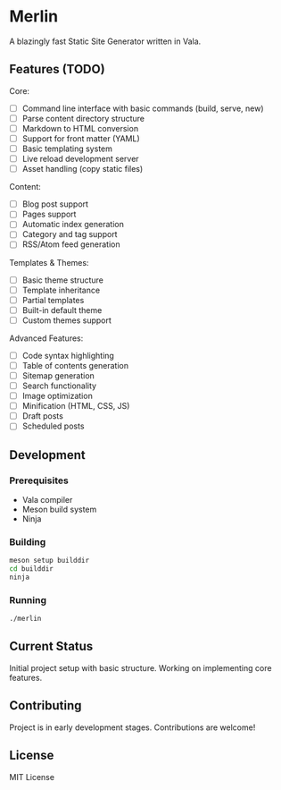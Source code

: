 # Merlin

A blazingly fast Static Site Generator written in Vala.

## Features (TODO)

Core:
- [ ] Command line interface with basic commands (build, serve, new)
- [ ] Parse content directory structure
- [ ] Markdown to HTML conversion
- [ ] Support for front matter (YAML)
- [ ] Basic templating system
- [ ] Live reload development server
- [ ] Asset handling (copy static files)

Content:
- [ ] Blog post support
- [ ] Pages support
- [ ] Automatic index generation
- [ ] Category and tag support
- [ ] RSS/Atom feed generation

Templates & Themes:
- [ ] Basic theme structure
- [ ] Template inheritance
- [ ] Partial templates
- [ ] Built-in default theme
- [ ] Custom themes support

Advanced Features:
- [ ] Code syntax highlighting
- [ ] Table of contents generation
- [ ] Sitemap generation
- [ ] Search functionality
- [ ] Image optimization
- [ ] Minification (HTML, CSS, JS)
- [ ] Draft posts
- [ ] Scheduled posts

## Development

### Prerequisites

- Vala compiler
- Meson build system
- Ninja

### Building

```bash
meson setup builddir
cd builddir
ninja
```

### Running

```bash
./merlin
```

## Current Status

Initial project setup with basic structure. Working on implementing core features.

## Contributing

Project is in early development stages. Contributions are welcome!

## License

MIT License